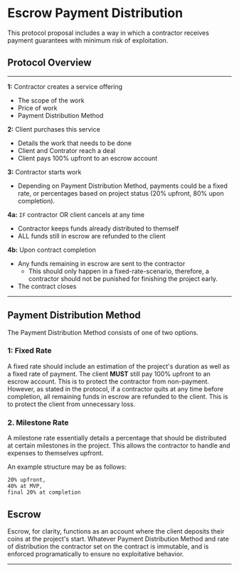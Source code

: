 # Escrow Payment Distribution

This protocol proposal includes a way in which a contractor receives payment guarantees
with minimum risk of exploitation.

## Protocol Overview

---

**1:** Contractor creates a service offering

- The scope of the work
- Price of work
- Payment Distribution Method

**2:** Client purchases this service

- Details the work that needs to be done
- Client and Contrator reach a deal
- Client pays 100% upfront to an escrow account

**3:** Contractor starts work

- Depending on Payment Distribution Method,
payments could be a fixed rate,
or percentages based on project status (20% upfront, 80% upon completion).

**4a:** `IF` contractor OR client cancels at any time

- Contractor keeps funds already distributed to themself
- ALL funds still in escrow are refunded to the client

**4b:** Upon contract completion

- Any funds remaining in escrow are sent to the contractor
    - This should only happen in a fixed-rate-scenario,
    therefore, a contractor should not be punished for finishing
    the project early. 
- The contract closes

---

## Payment Distribution Method

The Payment Distribution Method consists of one of two options.

### 1: Fixed Rate

A fixed rate should include an estimation of the project's duration as well as a fixed rate of payment.
The client **MUST** still pay 100% upfront to an escrow account.
This is to protect the contractor from non-payment.
However, as stated in the protocol, if a contractor quits at any time before completion, all remaining funds in escrow are refunded to the client.
This is to protect the client from unnecessary loss.

### 2. Milestone Rate

A milestone rate essentially details a percentage that should be distributed at certain milestones in the project.
This allows the contractor to handle and expenses to themselves upfront.

An example structure may be as follows: 

    20% upfront,
    40% at MVP,
    final 20% at completion

## Escrow

Escrow, for clarity, functions as an account where the client deposits their coins at the project's start.
Whatever Payment Distribution Method and rate of distribution the contractor set on the contract is immutable, and is enforced programatically to ensure no exploitative behavior.

---